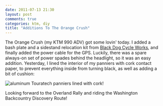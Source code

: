 ```yaml
---
date: 2011-07-13 21:30
layout: post
comments: true
categories: ktm, diy
title: "Additions To The Orange Crush"
---
```


The Orange Crush (my KTM 990 ADV) got some lovin' today.  I added a bash plate and a sidestand relocation kit from [Black Dog Cycle Works][1], and finally added the power cable for the GPS.  Luckily, there was a spare always-on set of power spades behind the headlight, so it was an easy addition.  Yesterday, I lined the interior of my panniers with cork contact paper, to prevent everything inside from turning black, as well as adding a bit of cushion:

![aluminum Touratech panniers lined with cork!][2]

Looking forward to the Overland Rally and riding the Washington Backcountry Discovery Route!

[1]: http://www.blackdogcw.com/
[2]: /images/cork_panniers.jpg